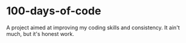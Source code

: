 # 100-days-of-code
A project aimed at improving my coding skills and consistency. It ain't much, but it's honest work.
